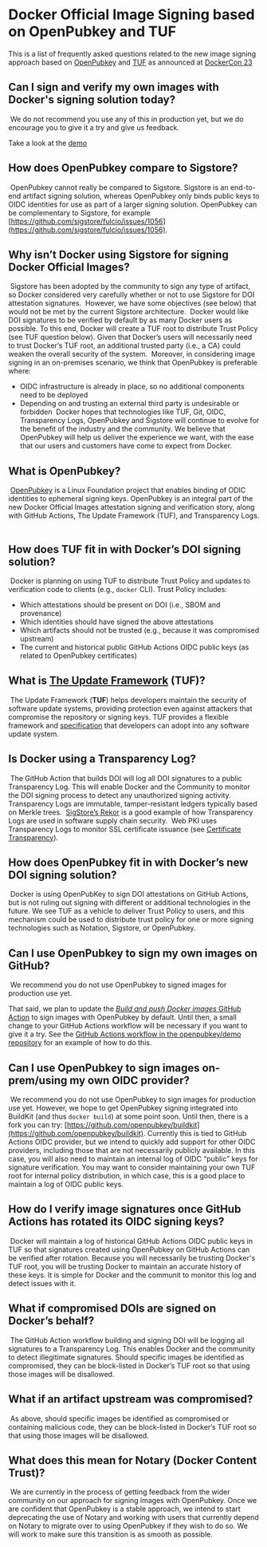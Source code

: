 # Docker Official Image Signing based on OpenPubkey and TUF

This is a list of frequently asked questions related to the new image signing approach based on [OpenPubkey](https://github.com/openpubkey/) and [TUF](https://theupdateframework.io/) as announced at [DockerCon 23](https://github.com/openpubkey/)

## Can I sign and verify my own images with Docker's signing solution today?
​
We do not recommend you use any of this in production yet, but we do encourage you to give it a try and give us feedback.


Take a look at the [demo](https://github.com/openpubkey/demo)
​
## How does OpenPubkey compare to Sigstore?
​
OpenPubkey cannot really be compared to Sigstore. Sigstore is an end-to-end artifact signing solution, whereas OpenPubkey only binds public keys to OIDC identities for use as part of a larger signing solution. OpenPubkey can be complementary to Sigstore, for example [https://github.com/sigstore/fulcio/issues/1056](https://github.com/sigstore/fulcio/issues/1056).
​
## Why isn’t Docker using Sigstore for signing Docker Official Images?
​
Sigstore has been adopted by the community to sign any type of artifact, so Docker considered very carefully whether or not to use Sigstore for DOI attestation signatures.
​
However, we have some objectives (see below) that would not be met by the current Sigstore architecture.
​
Docker would like DOI signatures to be verified by default by as many Docker users as possible. To this end, Docker will create a TUF root to distribute Trust Policy (see TUF question below). Given that Docker’s users will necessarily need to trust Docker’s TUF root, an additional trusted party (i.e., a CA) could weaken the overall security of the system.
​
Moreover, in considering image signing in an on-premises scenario, we think that OpenPubkey is preferable where:
​
* OIDC infrastructure is already in place, so no additional components need to be deployed
* Depending on and trusting an external third party is undesirable or forbidden
​
Docker hopes that technologies like TUF, Git, OIDC, Transparency Logs, OpenPubkey and Sigstore will continue to evolve for the benefit of the industry and the community. We believe that OpenPubkey will help us deliver the experience we want, with the ease that our users and customers have come to expect from Docker.
​
## What is OpenPubkey?
​
[OpenPubkey](https://github.com/openpubkey) is a Linux Foundation project that enables binding of ODIC identities to ephemeral signing keys. OpenPubkey is an integral part of the new Docker Official Images attestation signing and verification story, along with GitHub Actions, The Update Framework (TUF), and Transparency Logs.
​
## How does TUF fit in with Docker’s DOI signing solution?
​
Docker is planning on using TUF to distribute Trust Policy and updates to verification code to clients (e.g., `docker` CLI). Trust Policy includes:
​
* Which attestations should be present on DOI (i.e., SBOM and provenance)
* Which identities should have signed the above attestations
* Which artifacts should not be trusted (e.g., because it was compromised upstream)
* The current and historical public GitHub Actions OIDC public keys (as related to OpenPubkey certificates)
​
## What is [The Update Framework](https://theupdateframework.io/) (TUF)?
​
The Update Framework (**TUF**) helps developers maintain the security of software update systems, providing protection even against attackers that compromise the repository or signing keys. TUF provides a flexible framework and [specification](https://theupdateframework.github.io/specification/latest/) that developers can adopt into any software update system.
​
## Is Docker using a Transparency Log?
​
The GitHub Action that builds DOI will log all DOI signatures to a public Transparency Log. This will enable Docker and the Community to monitor the DOI signing process to detect any unauthorized signing activity.
​
Transparency Logs are immutable, tamper-resistant ledgers typically based on Merkle trees.
​
[SigStore’s Rekor](https://github.com/sigstore/rekor) is a good example of how Transparency Logs are used in software supply chain security.
​
Web PKI uses Transparency Logs to monitor SSL certificate issuance (see [Certificate Transparency](https://certificate.transparency.dev/)).
​
## How does OpenPubkey fit in with Docker’s new DOI signing solution?
​
Docker is using OpenPubKey to sign DOI attestations on GitHub Actions, but is not ruling out signing with different or additional technologies in the future. We see TUF as a vehicle to deliver Trust Policy to users, and this mechanism could be used to distribute trust policy for one or more signing technologies such as Notation, Sigstore, or OpenPubkey.
​
## Can I use OpenPubkey to sign my own images on GitHub?
​
We recommend you do not use OpenPubkey to signed images for production use yet.


That said, we plan to update the [_Build and push Docker images_ GitHub Action](https://github.com/marketplace/actions/build-and-push-docker-images) to sign images with OpenPubkey by default. Until then, a small change to your GitHub Actions workflow will be necessary if you want to give it a try. See the [GitHub Actions workflow in the openpubkey/demo repository](https://github.com/openpubkey/demo/blob/b6d10590e5333378d91ff4f15bf63ae0bc0c9d28/.github/workflows/docker-build.yaml#L37-L40) for an example of how to do this.
​
## Can I use OpenPubkey to sign images on-prem/using my own OIDC provider?
​
We recommend you do not use OpenPubkey to sign images for production use yet. However, we hope to get OpenPubkey signing integrated into BuildKit (and thus `docker build`) at some point soon. Until then, there is a fork you can try: [https://github.com/openpubkey/buildkit](https://github.com/openpubkey/buildkit). Currently this is tied to GitHub Actions OIDC provider, but we intend to quickly add support for other OIDC providers, including those that are not necessarily publicly available. In this case, you will also need to maintain an internal log of OIDC “public” keys for signature verification. You may want to consider maintaining your own TUF root for internal policy distribution, in which case, this is a good place to maintain a log of OIDC public keys.
​
## How do I verify image signatures once GitHub Actions has rotated its OIDC signing keys?
​
Docker will maintain a log of historical GitHub Actions OIDC public keys in TUF so that signatures created using OpenPubkey on GitHub Actions can be verified after rotation. Because you will necessarily be trusting Docker's TUF root, you will be trusting Docker to maintain an accurate history of these keys. It is simple for Docker and the communit to monitor this log and detect issues with it.
​
## What if compromised DOIs are signed on Docker’s behalf?
​
The GitHub Action workflow building and signing DOI will be logging all signatures to a Transparency Log. This enables Docker and the community to detect illegitimate signatures. Should specific images be identified as compromised, they can be block-listed in Docker’s TUF root so that using those images will be disallowed.
​
## What if an artifact upstream was compromised?
​
As above, should specific images be identified as compromised or containing malicious code, they can be block-listed in Docker’s TUF root so that using those images will be disallowed.
​
## What does this mean for Notary (Docker Content Trust)?
​
We are currently in the process of getting feedback from the wider community on our approach for signing images with OpenPubkey. Once we are confident that OpenPubkey is a stable approach, we intend to start deprecating the use of Notary and working with users that currently depend on Notary to migrate over to using OpenPubkey if they wish to do so. We will work to make sure this transition is as smooth as possible.

